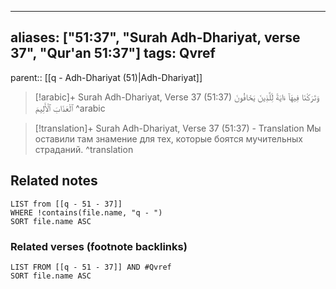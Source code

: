 
---
aliases: ["51:37", "Surah Adh-Dhariyat, verse 37", "Qur'an 51:37"]
tags: Qvref
---

parent:: [[q - Adh-Dhariyat (51)|Adh-Dhariyat]]

> [!arabic]+ Surah Adh-Dhariyat, Verse 37 (51:37)
> <span class="quran-arabic">وَتَرَكْنَا فِيهَآ ءَايَةً لِّلَّذِينَ يَخَافُونَ ٱلْعَذَابَ ٱلْأَلِيمَ</span>
^arabic

> [!translation]+ Surah Adh-Dhariyat, Verse 37 (51:37) - Translation
> Мы оставили там знамение для тех, которые боятся мучительных страданий.
^translation



## Related notes
```dataview
LIST from [[q - 51 - 37]]
WHERE !contains(file.name, "q - ")
SORT file.name ASC
```

### Related verses (footnote backlinks)
```dataview
LIST FROM [[q - 51 - 37]] AND #Qvref
SORT file.name ASC
```

